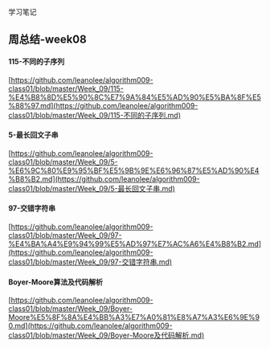 学习笔记

## 周总结-week08

#### 115-不同的子序列

[https://github.com/leanolee/algorithm009-class01/blob/master/Week_09/115-%E4%B8%8D%E5%90%8C%E7%9A%84%E5%AD%90%E5%BA%8F%E5%88%97.md](https://github.com/leanolee/algorithm009-class01/blob/master/Week_09/115-不同的子序列.md)

#### 5-最长回文子串

[https://github.com/leanolee/algorithm009-class01/blob/master/Week_09/5-%E6%9C%80%E9%95%BF%E5%9B%9E%E6%96%87%E5%AD%90%E4%B8%B2.md](https://github.com/leanolee/algorithm009-class01/blob/master/Week_09/5-最长回文子串.md)

#### 97-交错字符串

[https://github.com/leanolee/algorithm009-class01/blob/master/Week_09/97-%E4%BA%A4%E9%94%99%E5%AD%97%E7%AC%A6%E4%B8%B2.md](https://github.com/leanolee/algorithm009-class01/blob/master/Week_09/97-交错字符串.md)

#### Boyer-Moore算法及代码解析

[https://github.com/leanolee/algorithm009-class01/blob/master/Week_09/Boyer-Moore%E5%8F%8A%E4%BB%A3%E7%A0%81%E8%A7%A3%E6%9E%90.md](https://github.com/leanolee/algorithm009-class01/blob/master/Week_09/Boyer-Moore及代码解析.md)